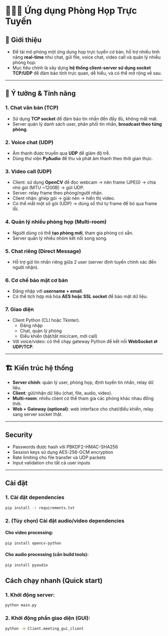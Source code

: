 # 🧑🏻‍💻 Ứng dụng Phòng Họp Trực Tuyến

## 📌 Giới thiệu
- Đề tài mô phỏng một ứng dụng họp trực tuyến cơ bản, hỗ trợ nhiều tính năng **real-time** như chat, gửi file, voice chat, video call và quản lý nhiều phòng họp.  
- Mục tiêu chính là xây dựng **hệ thống client-server sử dụng socket TCP/UDP** để đảm bảo tính trực quan, dễ hiểu, và có thể mở rộng về sau.

---

## 🔎 Ý tưởng & Tính năng

### 1. Chat văn bản (TCP)
- Sử dụng **TCP socket** để đảm bảo tin nhắn đến đầy đủ, không mất mát.  
- Server quản lý danh sách user, phân phối tin nhắn, **broadcast theo từng phòng**.

### 2. Voice chat (UDP)
- Âm thanh được truyền qua **UDP** để giảm độ trễ.  
- Dùng thư viện **PyAudio** để thu và phát âm thanh theo thời gian thực.  

### 3. Video call (UDP)
- Client: sử dụng **OpenCV** để đọc webcam → nén frame (JPEG) → chia nhỏ gói (MTU ~1200B) → gửi UDP.  
- Server: relay frame theo phòng/người nhận.  
- Client nhận: ghép gói → giải nén → hiển thị video.  
- Có thể mất một số gói (UDP) → dùng số thứ tự frame để bỏ qua frame lỗi.  

### 4. Quản lý nhiều phòng họp (Multi-room)
- Người dùng có thể **tạo phòng mới**, tham gia phòng có sẵn.  
- Server quản lý nhiều nhóm kết nối song song.  

### 5. Chat riêng (Direct Message)
- Hỗ trợ gửi tin nhắn riêng giữa 2 user (server định tuyến chính xác đến người nhận).  

### 6. Cơ chế bảo mật cơ bản
- Đăng nhập với **username + email**.  
- Có thể tích hợp mã hóa **AES hoặc SSL socket** để bảo mật dữ liệu.  

### 7. Giao diện
- Client Python (CLI hoặc Tkinter).  
  - Đăng nhập  
  - Chat, quản lý phòng  
  - Điều khiển (bật/tắt mic/cam, mời call)  
- Với voice/video: có thể chạy gateway Python để kết nối **WebSocket ⇄ UDP/TCP**.  

---

## 🏗️ Kiến trúc hệ thống
- **Server chính**: quản lý user, phòng họp, định tuyến tin nhắn, relay dữ liệu.  
- **Client**: gửi/nhận dữ liệu (chat, file, audio, video).  
- **Multi-room**: nhiều client có thể tham gia các phòng khác nhau đồng thời.  
- **Web + Gateway (optional)**: web interface cho chat/điều khiển, relay sang server socket thật.   

---

## Security
- Passwords được hash với PBKDF2-HMAC-SHA256
- Session keys sử dụng AES-256-GCM encryption
- Rate limiting cho file transfer và UDP packets
- Input validation cho tất cả user inputs

---

## Cài đặt
### 1. Cài đặt dependencies
```sh
pip install -r requirements.txt
```

### 2. (Tùy chọn) Cài đặt audio/video dependencies
#### Cho video processing:
```sh
pip install opencv-python
```

#### Cho audio processing (cần build tools):
```sh
pip install pyaudio
```

## Cách chạy nhanh (Quick start)
### 1. Khởi động server:
```sh
python main.py
```
### 2. Khởi động phần giao diện (GUI):
```sh
python -m Client.meeting_gui_client
```


